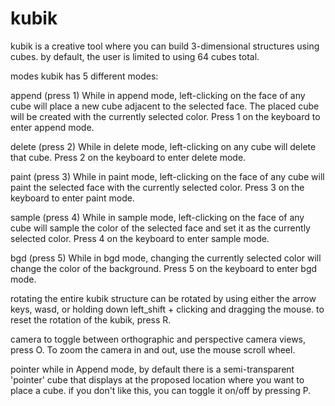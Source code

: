 # kubik
kubik is a creative tool where you can build 3-dimensional structures using cubes. by default, the user is limited to using 64 cubes total.

modes
kubik has 5 different modes:

append (press 1)
While in append mode, left-clicking on the face of any cube will place a new cube adjacent to the selected face. The placed cube will be created with the currently selected color. Press 1 on the keyboard to enter append mode.

delete (press 2)
While in delete mode, left-clicking on any cube will delete that cube. Press 2 on the keyboard to enter delete mode.

paint (press 3)
While in paint mode, left-clicking on the face of any cube will paint the selected face with the currently selected color. Press 3 on the keyboard to enter paint mode.

sample (press 4)
While in sample mode, left-clicking on the face of any cube will sample the color of the selected face and set it as the currently selected color. Press 4 on the keyboard to enter sample mode.

bgd (press 5)
While in bgd mode, changing the currently selected color will change the color of the background. Press 5 on the keyboard to enter bgd mode.

rotating
the entire kubik structure can be rotated by using either the arrow keys, wasd, or holding down left_shift + clicking and dragging the mouse. to reset the rotation of the kubik, press R.

camera
to toggle between orthographic and perspective camera views, press O. To zoom the camera in and out, use the mouse scroll wheel.

pointer
while in Append mode, by default there is a semi-transparent 'pointer' cube that displays at the proposed location where you want to place a cube. if you don't like this, you can toggle it on/off by pressing P.
